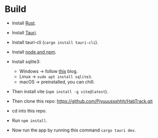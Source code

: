 # Build

- Install [Rust](https://www.rust-lang.org/tools/install).
- Install [Tauri](https://tauri.app/v1/guides/getting-started/prerequisites).
- Install tauri-cli (`cargo install tauri-cli`).
- Install [node and npm](https://nodejs.org/en/download/package-manager).
- Install sqlite3:
    - Windows -> follow [this](https://dev.to/dendihandian/installing-sqlite3-in-windows-44eb) blog.
    - Linux -> `sudo apt install sqlite3`.
    - macOS -> preinstalled, you can chill.
- Then install vite (`npm install -g vite@latest`).
- Then clone this repo: https://github.com/Piyuuussshhh/HabTrack.git
- cd into this repo.
- Run `npm install`.

- Now run the app by running this command `cargo tauri dev`.
